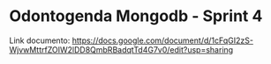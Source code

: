 ﻿# Odontogenda Mongodb - Sprint 4

 Link documento: https://docs.google.com/document/d/1cFqGI2zS-WjvwMttrfZOIW2lDD8QmbRBadqtTd4G7v0/edit?usp=sharing
